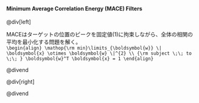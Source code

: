 #### Minimum Average Correlation Energy (MACE) Filters

@div[left]

MACEはターゲットの位置のピークを固定値(1)に拘束しながら、全体の相関の平均を最小化する問題を解く。<br>
`\begin{align} \mathop{\rm min}\limits_{\boldsymbol{w}} \| \boldsymbol{x} \otimes \boldsymbol{w} \|^{2} \\ {\rm subject \;\; to \;\; } \boldsymbol{w}^T \boldsymbol{x} = 1 \end{align}`

@divend

@div[right]

@divend